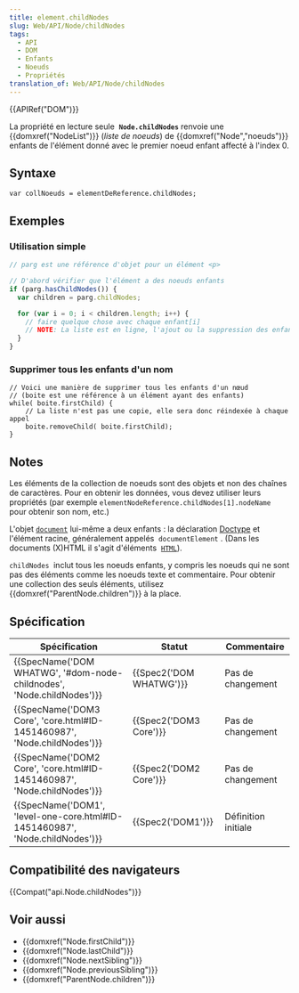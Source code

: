 ```yaml
---
title: element.childNodes
slug: Web/API/Node/childNodes
tags:
  - API
  - DOM
  - Enfants
  - Noeuds
  - Propriétés
translation_of: Web/API/Node/childNodes
---
```

{{APIRef("DOM")}}

La propriété en lecture seule  **`Node.childNodes`** renvoie une {{domxref("NodeList")}} (_liste de noeuds_) de {{domxref("Node","noeuds")}} enfants de l'élément donné avec le premier noeud enfant affecté à l'index 0.

## Syntaxe

    var collNoeuds = elementDeReference.childNodes;

## Exemples

### Utilisation simple

```js
// parg est une référence d'objet pour un élément <p>

// D'abord vérifier que l'élément a des noeuds enfants
if (parg.hasChildNodes()) {
  var children = parg.childNodes;

  for (var i = 0; i < children.length; i++) {
    // faire quelque chose avec chaque enfant[i]
    // NOTE: La liste est en ligne, l'ajout ou la suppression des enfants changera la liste
  }
}
```

### Supprimer tous les enfants d'un nom

    // Voici une manière de supprimer tous les enfants d'un nœud
    // (boite est une référence à un élément ayant des enfants)
    while( boite.firstChild) {
        // La liste n'est pas une copie, elle sera donc réindexée à chaque appel
        boite.removeChild( boite.firstChild);
    }

## Notes

Les éléments de la collection de noeuds sont des objets et non des chaînes de caractères. Pour en obtenir les données, vous devez utiliser leurs propriétés (par exemple `elementNodeReference.childNodes[1].nodeName` pour obtenir son nom, etc.)

L'objet [`document`](/fr/DOM/document) lui-même a deux enfants&nbsp;: la déclaration [Doctype](/fr/DOM/document.doctype) et l'élément racine, généralement appelés  `documentElement` . (Dans les documents (X)HTML il s'agit d'éléments  [`HTML`](/fr/HTML/Element/html)).

`childNodes`  inclut tous les noeuds enfants, y compris les noeuds qui ne sont pas des éléments comme les noeuds texte et commentaire. Pour obtenir une collection des seuls éléments, utilisez {{domxref("ParentNode.children")}} à la place.



## Spécification

| Spécification                                                                                        | Statut                           | Commentaire         |
| ---------------------------------------------------------------------------------------------------- | -------------------------------- | ------------------- |
| {{SpecName('DOM WHATWG', '#dom-node-childnodes', 'Node.childNodes')}}         | {{Spec2('DOM WHATWG')}} | Pas de changement   |
| {{SpecName('DOM3 Core', 'core.html#ID-1451460987', 'Node.childNodes')}}     | {{Spec2('DOM3 Core')}}     | Pas de changement   |
| {{SpecName('DOM2 Core', 'core.html#ID-1451460987', 'Node.childNodes')}}     | {{Spec2('DOM2 Core')}}     | Pas de changement   |
| {{SpecName('DOM1', 'level-one-core.html#ID-1451460987', 'Node.childNodes')}} | {{Spec2('DOM1')}}         | Définition initiale |

## Compatibilité des navigateurs

{{Compat("api.Node.childNodes")}}

## Voir aussi

- {{domxref("Node.firstChild")}}
- {{domxref("Node.lastChild")}}
- {{domxref("Node.nextSibling")}}
- {{domxref("Node.previousSibling")}}
- {{domxref("ParentNode.children")}}
